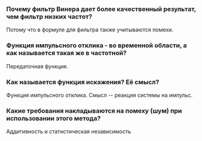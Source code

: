 ### Почему фильтр Винера дает более качественный результат, чем фильтр низких частот?
Потому что в формуле для фильтра также учитываются помехи.

### Функция импульсного отклика - во временной области, а как называется такая же в частотной?
Передаточная функция.

### Как называется функция искажения? Её смысл?
Функция импульсного отклика. Смысл -- реакция системы на импульс.

### Какие требования накладываются на помеху (шум) при использовании этого метода?
Аддитивность и статистическая независимость